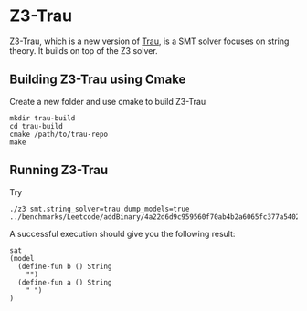 # Z3-Trau
Z3-Trau, which is a new version of [Trau](https://github.com/diepbp/Trau), is a SMT solver focuses on string theory. It builds on top of the Z3 solver.
 
## Building Z3-Trau using Cmake
Create a new folder and use cmake to build Z3-Trau
```
mkdir trau-build
cd trau-build
cmake /path/to/trau-repo
make
```

## Running Z3-Trau 

Try 
```
./z3 smt.string_solver=trau dump_models=true ../benchmarks/Leetcode/addBinary/4a22d6d9c959560f70ab4b2a6065fc377a5402487ae4c5eae36c3f54.smt2
```
A successful execution should give you the following result:

```
sat
(model 
  (define-fun b () String
    "")
  (define-fun a () String
    " ")
)

```

